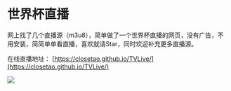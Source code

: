 # 世界杯直播

网上找了几个直播源（m3u8），简单做了一个世界杯直播的网页，没有广告，不用安装，简简单单看直播，喜欢就请Star，同时欢迎补充更多直播源。

在线直播地址：
[https://closetao.github.io/TVLive/](https://closetao.github.io/TVLive/)


![](https://github.com/closetao/TVLive/blob/master/%E6%88%AA%E5%9B%BE.png)
